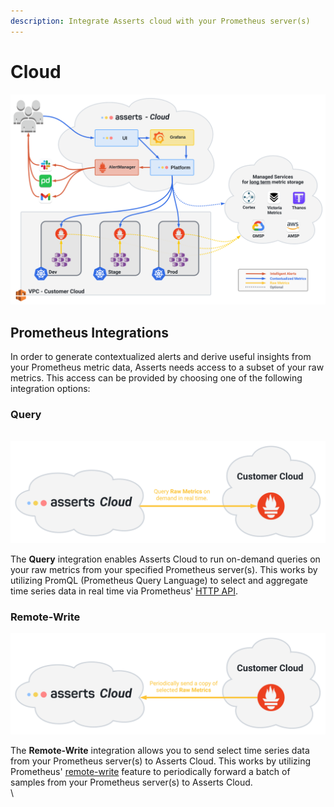 ```yaml
---
description: Integrate Asserts cloud with your Prometheus server(s)
---
```


# Cloud

![ Cloud Architecture](<../.gitbook/assets/cloud-architecture.svg>)

## Prometheus Integrations

In order to generate contextualized alerts and derive useful insights from your Prometheus metric data, Asserts needs access to a subset of your raw metrics. This access can be provided by choosing one of the following integration options:

### Query

\
![](../.gitbook/assets/query.svg)



The **Query** integration enables Asserts Cloud to run on-demand queries on your raw metrics from your specified Prometheus server(s). This works by utilizing PromQL (Prometheus Query Language) to select and aggregate time series data in real time via Prometheus' [HTTP API](https://prometheus.io/docs/prometheus/latest/querying/api/).&#x20;



### Remote-Write

<img src="../.gitbook/assets/remote-write.svg" alt="
" data-size="original">



The **Remote-Write** integration allows you to send select time series data from your Prometheus server(s) to Asserts Cloud. This works by utilizing Prometheus' [remote-write](https://prometheus.io/docs/operating/configuration/#remote\_write) feature to periodically forward a batch of samples from your Prometheus server(s) to Asserts Cloud.\
\
